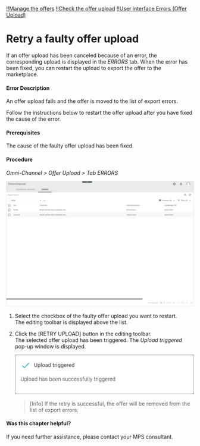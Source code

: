 [!!Manage the offers](../Operation/01_ManageOffers.md)
[!!Check the offer upload](../Operation/03_CheckOfferUpload.md)
[!!User interface Errors (Offer Upload)](../UserInterface/03b_Errors.md)

# Retry a faulty offer upload

If an offer upload has been canceled because of an error, the corresponding upload is displayed in the *ERRORS* tab. When the error has been fixed, you can restart the upload to export the offer to the marketplace.

#### Error Description

An offer upload fails and the offer is moved to the list of export errors.

Follow the instructions below to restart the offer upload after you have fixed the cause of the error.

#### Prerequisites

The cause of the faulty offer upload has been fixed.

#### Procedure

*Omni-Channel > Offer Upload > Tab ERRORS*

![Export errors](../../Assets/Screenshots/Channels/OfferUpload/Errors/ExportErrors.png "[Export errors]")

1. Select the checkbox of the faulty offer upload you want to restart.   
    The editing toolbar is displayed above the list.

2. Click the [RETRY UPLOAD] button in the editing toolbar.   
    The selected offer upload has been triggered. The *Upload triggered* pop-up window is displayed.

    ![Upload triggered](../../Assets/Screenshots/Channels/OfferUpload/Errors/UploadTriggered.png "[Upload triggered]")

    > [Info] If the retry is successful, the offer will be removed from the list of export errors.



#### Was this chapter helpful?

If you need further assistance, please contact your MPS consultant.